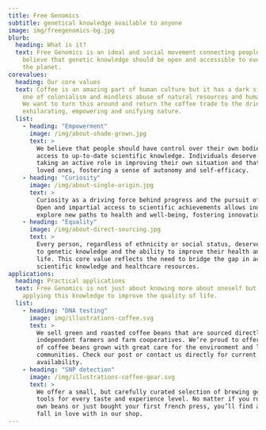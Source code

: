 ```yaml
---
title: Free Genomics
subtitle: genetical knowledge available to anyone
image: img/freegenomics-bg.jpg
blurb:
  heading: What is it?
  text: Free Genomics is an ideal and social movement connecting people who
    believe that genetic knowledge should be open and accessible to everyone on
    the planet.
corevalues:
  heading: Our core values
  text: Coffee is an amazing part of human culture but it has a dark side too –
    one of colonialism and mindless abuse of natural resources and human lives.
    We want to turn this around and return the coffee trade to the drink’s
    exhilarating, empowering and unifying nature.
  list:
    - heading: "Empowerment"
      image: /img/about-shade-grown.jpg
      text: >
        We believe that people should have control over their own bodies and
        access to up-to-date scientific knowledge. Individuals deserve of
        taking an active role in improving their own situation and that of their
        loved ones, fostering a sense of autonomy and self-efficacy.
    - heading: "Curiosity"
      image: /img/about-single-origin.jpg
      text: >
        Curiosity as a driving force behind progress and the pursuit of knowledge.
        Open and impartial access to scientific achievements allows individuals to
        explore new paths to health and well-being, fostering innovation and growth.
    - heading: "Equality"
      image: /img/about-direct-sourcing.jpg
      text: >
        Every person, regardless of ethnicity or social status, deserves equal access
        to genetic knowledge and the ability to improve their health and quality of
        life. This core value reflects the need to bridge the gap in access to
        scientific knowledge and healthcare resources.
applications:
  heading: Practical applications
  text: Free Genomics is not just about knowing more about oneself but also about
    applying this knowledge to improve the quality of life.
  list:
    - heading: "DNA testing"
      image: img/illustrations-coffee.svg
      text: >
        We sell green and roasted coffee beans that are sourced directly from
        independent farmers and farm cooperatives. We’re proud to offer a variety
        of coffee beans grown with great care for the environment and local
        communities. Check our post or contact us directly for current
        availability.
    - heading: "SNP detection"
      image: /img/illustrations-coffee-gear.svg
      text: >
        We offer a small, but carefully curated selection of brewing gear and
        tools for every taste and experience level. No matter if you roast your
        own beans or just bought your first french press, you’ll find a gadget to
        fall in love with in our shop.
---
```

